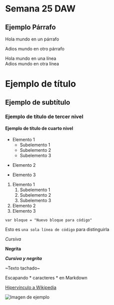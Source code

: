 # Semana 25 DAW
## Ejemplo Párrafo
Hola mundo en un párrafo

Adios mundo en otro párrafo

Hola mundo en una línea  
Adios mundo en otra línea

# Ejemplo de título
## Ejemplo de subtítulo
### Ejemplo de título de tercer nivel
#### Ejemplo de título de cuarto nivel

* Elemento 1
    * Subelemento 1
    - Subelemento 2
    + Subelemento 3
- Elemento 2
+ Elemento 3

1. Elemento 1
    1. Subelemento 1
    2. Subelemento 2
    3. Subelemento 3
3. Elemento 2
4. Elemento 3

~~~~
var bloque = "Nuevo bloque para código"
~~~~
Esto es `una sola línea de código` para distinguirla

*Cursiva*

**Negrita**

***Cursiva y negrita***

~Texto tachado~

Escapando \* caracteres \* en Markdown

[Hipervínculo a Wikipedia](http://www.wikipedia.org)

![Imagen de ejemplo](https://es.wikipedia.org/wiki/Torneo_de_Roland_Garros#/media/Archivo:Roland_Garros_2012_-_Roland_Garros_logo_(8754295763).jpg)
